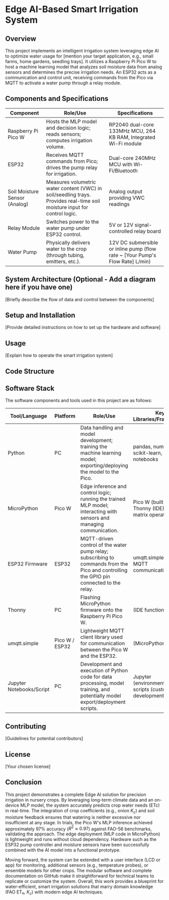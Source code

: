 # Edge AI-Based Smart Irrigation System

## Overview

This project implements an intelligent irrigation system leveraging edge AI to optimize water usage for [mention your target application, e.g., small farms, home gardens, seedling trays]. It utilizes a Raspberry Pi Pico W to host a machine learning model that analyzes soil moisture data from analog sensors and determines the precise irrigation needs. An ESP32 acts as a communication and control unit, receiving commands from the Pico via MQTT to activate a water pump through a relay module.

## Components and Specifications

| Component               | Role/Use                                                                                               | Specifications                                                                 |
|-------------------------|--------------------------------------------------------------------------------------------------------|---------------------------------------------------------------------------------|
| Raspberry Pi Pico W     | Hosts the MLP model and decision logic; reads sensors; computes irrigation volume.                      | RP2040 dual-core 133MHz MCU, 264 KB RAM, Integrated Wi-Fi module                 |
| ESP32                   | Receives MQTT commands from Pico; drives the pump relay for irrigation.                               | Dual-core 240MHz MCU with Wi-Fi/Bluetooth                                      |
| Soil Moisture Sensor (Analog) | Measures volumetric water content (VWC) in soil/seedling trays. Provides real-time soil moisture input for control logic. | Analog output providing VWC readings                                           |
| Relay Module            | Switches power to the water pump under ESP32 control.                                                  | 5V or 12V signal-controlled relay board                                       |
| Water Pump              | Physically delivers water to the crop (through tubing, emitters, etc.).                                | 12V DC submersible or inline pump (flow rate ~ [Your Pump's Flow Rate] L/min) |

## System Architecture (Optional - Add a diagram here if you have one)

[Briefly describe the flow of data and control between the components]

## Setup and Installation

[Provide detailed instructions on how to set up the hardware and software]

## Usage

[Explain how to operate the smart irrigation system]

## Code Structure

## Software Stack

The software components and tools used in this project are as follows:

| Tool/Language        | Platform | Role/Use                                                                                                                               | Key Libraries/Frameworks                                      |
|----------------------|----------|----------------------------------------------------------------------------------------------------------------------------------------|---------------------------------------------------------------|
| Python               | PC       | Data handling and model development; training the machine learning model; exporting/deploying the model to the Pico.                 | pandas, numpy, scikit-learn, Jupyter notebooks               |
| MicroPython          | Pico W   | Edge inference and control logic; running the trained MLP model; interacting with sensors and managing communication.                 | Pico W (built-in), Thonny (IDE), manual matrix operations     |
| ESP32 Firmware       | ESP32    | MQTT-driven control of the water pump relay; subscribing to commands from the Pico and controlling the GPIO pin connected to the relay. | umqtt.simple (for MQTT communication)                         |
| Thonny               | PC       | Flashing MicroPython firmware onto the Raspberry Pi Pico W.                                                                          | (IDE functionality)                                           |
| umqtt.simple         | Pico W / ESP32 | Lightweight MQTT client library used for communication between the Pico W and the ESP32.                                      | (MicroPython library)                                         |
| Jupyter Notebooks/Script | PC       | Development and execution of Python code for data processing, model training, and potentially model export/deployment scripts.        | Jupyter (environment), Python scripts (custom development) |

## Contributing

[Guidelines for potential contributors]

## License

[Your chosen license]

## Conclusion

This project demonstrates a complete Edge AI solution for precision irrigation in nursery crops. By leveraging long-term climate data and an on-device MLP model, the system accurately predicts crop water needs (ETc) in real-time. The integration of crop coefficients (e.g., onion $K_c$) and soil moisture feedback ensures that watering is neither excessive nor insufficient at any stage. In trials, the Pico W's MLP inference achieved approximately 97% accuracy ($R^2 \approx 0.97$) against FAO-56 benchmarks, validating the approach. The edge deployment (MLP code in MicroPython) is lightweight and runs without cloud dependency. Hardware such as the ESP32 pump controller and moisture sensors have been successfully combined with the AI model into a functional prototype.

Moving forward, the system can be extended with a user interface (LCD or app) for monitoring, additional sensors (e.g., temperature probes), or ensemble models for other crops. The modular software and complete documentation on GitHub make it straightforward for technical teams to replicate or customize the system. Overall, this work provides a blueprint for water-efficient, smart irrigation solutions that marry domain knowledge (FAO ET₀, $K_c$) with modern edge AI techniques.
